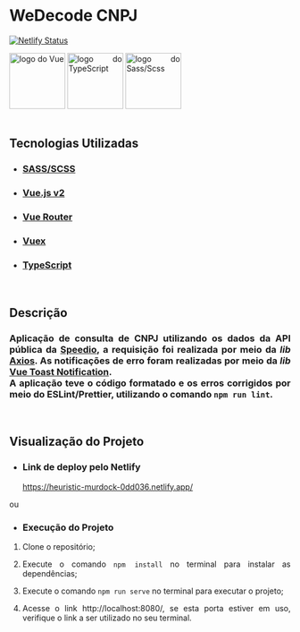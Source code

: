 <div style="text-align: justify">

# WeDecode CNPJ
  
[![Netlify Status](https://api.netlify.com/api/v1/badges/822fde9c-34cc-428b-9162-6600e21afbaf/deploy-status)](https://app.netlify.com/sites/heuristic-murdock-0dd036/deploys)

<img src="https://vuejs.org/images/logo.png" alt="logo do Vue" height="100px">
<img src="https://upload.wikimedia.org/wikipedia/commons/4/4c/Typescript_logo_2020.svg" alt="logo do TypeScript" height="100px">
<img src="https://sass-lang.com/assets/img/styleguide/seal-color-aef0354c.png" alt="logo do Sass/Scss" height="100px">
<br><br>

## Tecnologias Utilizadas

- ### [SASS/SCSS](https://sass-lang.com)
- ### [Vue.js v2](https://br.vuejs.org/v2/guide/)
- ### [Vue Router](https://router.vuejs.org/)
- ### [Vuex](https://vuex.vuejs.org/)
- ### [TypeScript](https://www.typescriptlang.org)
<br>

## Descrição
### Aplicação de consulta de CNPJ utilizando os dados da API pública da [Speedio](https://apiconsultacnpj.com.br/), a requisição foi realizada por meio da *lib* [Axios](https://www.npmjs.com/package/axios). As notificações de erro foram realizadas por meio da *lib* [Vue Toast Notification](https://www.npmjs.com/package/vue-toast-notification). <br> A aplicação teve o código formatado e os erros corrigidos por meio do ESLint/Prettier, utilizando o comando ``npm run lint``.
<br>

## Visualização do Projeto
- ### Link de deploy pelo Netlify
  https://heuristic-murdock-0dd036.netlify.app/

ou
- ### Execução do Projeto
1. Clone o repositório;

2. Execute o comando ``npm install`` no terminal para instalar as dependências;

3. Execute o comando ``npm run serve`` no terminal para executar o projeto;

4. Acesse o link http://localhost:8080/, se esta porta estiver em uso, verifique o link a ser utilizado no seu terminal.

</div>
